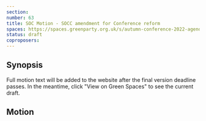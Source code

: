 ```yaml
---
section:
number: 63
title: SOC Motion - SOCC amendment for Conference reform
spaces: https://spaces.greenparty.org.uk/s/autumn-conference-2022-agenda-forum/?contentId=101278
status: draft
coproposers:
---
```

## Synopsis
Full motion text will be added to the website after the final version deadline passes. In the meantime, click "View on Green Spaces" to see the current draft.

## Motion
